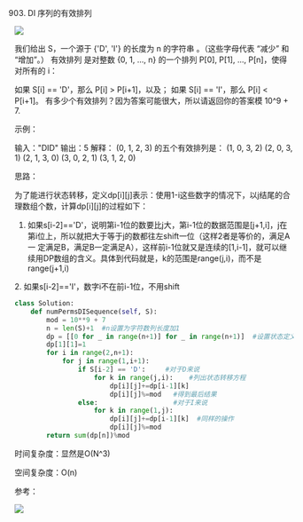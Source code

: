 903. DI 序列的有效排列

![](https://leetcode-cn.com/problems/valid-permutations-for-di-sequence/)

我们给出 S，一个源于 {'D', 'I'} 的长度为 n 的字符串 。（这些字母代表 “减少” 和 “增加”。）
有效排列 是对整数 {0, 1, ..., n} 的一个排列 P[0], P[1], ..., P[n]，使得对所有的 i：

如果 S[i] == 'D'，那么 P[i] > P[i+1]，以及；
如果 S[i] == 'I'，那么 P[i] < P[i+1]。
有多少个有效排列？因为答案可能很大，所以请返回你的答案模 10^9 + 7.

 

示例：

输入："DID"
输出：5
解释：
(0, 1, 2, 3) 的五个有效排列是：
(1, 0, 3, 2)
(2, 0, 3, 1)
(2, 1, 3, 0)
(3, 0, 2, 1)
(3, 1, 2, 0)

思路：

为了能进行状态转移，定义dp[i][j]表示：使用1-i这些数字的情况下，以j结尾的合理数组个数，计算dp[i][j]的过程如下：

1. 如果s[i-2]=='D'，说明第i-1位的数要比j大，第i-1位的数据范围是[j+1,i]，j在第i位上，所以就把大于等于j的数都往左shift一位（这样2者是等价的，满足A一
定满足B，满足B一定满足A），这样前i-1位就又是连续的[1,i-1]，就可以继续用DP数组的含义。具体到代码就是，k的范围是range(j,i)，而不是range(j+1,i)

2. 如果s[i-2]=='I'，数字i不在前i-1位，不用shift

```py
class Solution:
    def numPermsDISequence(self, S):
        mod = 10**9 + 7
        n = len(S)+1  #n设置为字符数列长度加1
        dp = [[0 for _ in range(n+1)] for _ in range(n+1)]  #设置状态定义
        dp[1][1]=1
        for i in range(2,n+1):    
            for j in range(1,i+1):
                if S[i-2] == 'D':     #对于D来说
                    for k in range(j,i):    #列出状态转移方程
                        dp[i][j]+=dp[i-1][k]  
                        dp[i][j]%=mod   #得到最后结果
                else:                   #对于I来说
                    for k in range(1,j):
                        dp[i][j]+=dp[i-1][k]  #同样的操作
                        dp[i][j]%=mod
        return sum(dp[n])%mod   
```
时间复杂度：显然是O(N^3)

空间复杂度：O(n)

参考：

![](https://blog.csdn.net/zjucor/article/details/82557070)
